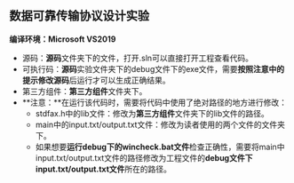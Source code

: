 ## 数据可靠传输协议设计实验

**编译环境：Microsoft VS2019**

- 源码：**源码**文件夹下的文件，打开.sln可以直接打开工程查看代码。
- 可执行码：**源码**实验文件夹下的debug文件下的exe文件，需要**按照注意中的提示修改源码**后运行才可以生成正确结果。
- 第三方组件：**第三方组件**文件夹下。
- **注意：**在运行该代码时，需要将代码中使用了绝对路径的地方进行修改：
  - stdfax.h中的lib文件：修改为**第三方组件**文件夹下的lib文件的路径。
  - main中的input.txt/output.txt文件：修改为读者使用的两个文件的文件夹下。
  - 如果想要**运行debug下的wincheck.bat文件**检查正确性，需要将main中input.txt/output.txt文件的路径修改为工程文件的**debug文件下input.txt/output.txt文件**所在的路径。

